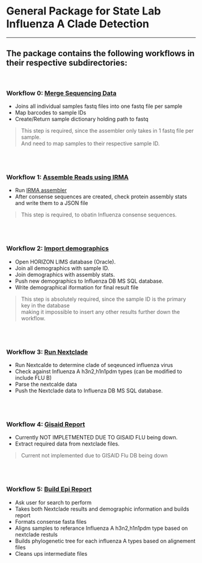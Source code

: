 
# General Package for State Lab Influenza A Clade Detection
_______________________________________

## The package contains the following workflows in their respective subdirectories:

<br />

### **Workflow 0:** [Merge Sequencing Data](docs/WF_0_merge_seq_data.md)
 - Joins all individual samples fastq files into one fastq file per sample
 - Map barcodes to sample IDs
 - Create/Return sample dictionary holding path to fastq 

  > This step is required, since the assembler only takes in 1 fastq file per sample.<br>
  > And need to map samples to their respective sample ID.

<br />

<br />

### **Workflow 1:** [Assemble Reads using IRMA](docs/WF_1_irma.md)
 - Run [IRMA assembler](https://wonder.cdc.gov/amd/flu/irma/)
 - After consense sequences are created, check protein assembly stats and write them to a JSON file 

  > This step is required, to obatin Influenza consense sequences.<br>

<br />


<br />

### **Workflow 2:** [Import demographics](docs/WF_2_import_demos.md)
 - Open HORIZON LIMS database (Oracle).
 - Join all demographics with sample ID.
 - Join demographics with assembly stats.
 - Push new demographics to Influenza DB MS SQL database.
 - Write demographical iformation for final result file

  > This step is absolutely required, since the sample ID is the primary key in the database<br>
  > making it impossible to insert any other results further down the workflow.

<br />

<br />

### **Workflow 3:** [Run Nextclade](docs/WF_3_nextclade.md)
 - Run Nextcalde to determine clade of seqeunced influenza virus
 - Check against Influenza A h3n2,h1n1pdm types (can be modified to include FLU B)
 - Parse the nextcalde data
 - Push the Nextclade data to Influenza DB MS SQL database.
   
<br />
<br />

### **Workflow 4:** [Gisaid Report](docs/WF_4_gisaid_export.md)
 - Currently NOT IMPLETMENTED DUE TO GISAID FLU being down.
 - Extract required data from nextclade files.
 
  > Current not implemented due to GISAID Flu DB being down
  
<br />
<br />

### **Workflow 5:** [Build Epi Report](docs/WF_5_final_report.md)
 - Ask user for search to perform
 - Takes both Nextclade results and demographic information and builds report 
 - Formats consense fasta files
 - Aligns samples to referance Influenza A h3n2,h1n1pdm type based on nextclade restuls
 - Builds phylogenetic tree for each influenza A types based on alignement files
 - Cleans ups intermediate files


<br />

